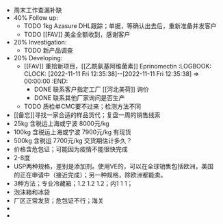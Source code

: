 - 周末工作查漏补缺
- 40% Follow up:
	- TODO 1kg Azasure DHL跟踪；单据，等确认出去后，重新准备并发客户
	- TODO [[FAV]] 美金全额收到，感谢客户
- 20% Investigation:
	- TODO 新产品调查
- 20% Developing:
	- [[FAV]] 重拾新项目，[[乙酰氨基阿维菌素]] Eprinomectin
	  :LOGBOOK:
	  CLOCK: [2022-11-11 Fri 12:35:38]--[2022-11-11 Fri 12:35:38] =>  00:00:00
	  :END:
		- DONE 联系客户指定工厂 [[河北美荷]] 询价
		- DONE 联系其他厂家询问是否生产
	- TODO 质检单CMC要不过来；检测方法不同
- [[备忘]]寻找一家合适的样品货代；复盘一周的销售线索
- 25kg 含税运上海或宁波 8000元/kg
- 100kg 含税运上海或宁波 7900元/kg 有现货
- 500kg 含税运 7700元/kg 交货期估计多久？
- 价格含危包证；可能因为疫情不能很快完成
- 2-8度
- USP两种规格，差别是添加剂。使用VE的，可以在全球销售包括欧洲，美国的正在申请中（接近完成）；另一种规格，除欧洲都能卖。
- 3种方法；专业冷藏箱；1.2 1.2 1.2；内1 1 1；
- 泡沫箱和冰袋
- 厂区正常发货；危包证不行；海关
-
-